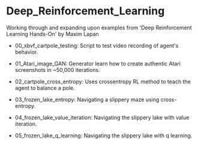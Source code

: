# Deep_Reinforcement_Learning

Working through and expanding upon examples from 'Deep Reinforcement Learning Hands-On' by Maxim Lapan

* 00_xbvf_cartpole_testing: Script to test video recording of agent's behavior.

* 01_Atari_image_GAN: Generator learn how to create authentic Atari screenshots in ~50,000 iterations.

* 02_cartpole_cross_entropy: Uses crossentropy RL method to teach the agent to balance a pole.

* 03_frozen_lake_entropy: Navigating a slippery maze using cross-entropy.

* 04_frozen_lake_value_iteration: Navigating the slippery lake with value iteration.

* 05_frozen_lake_q_learning: Navigating the slippery lake with q learning.
